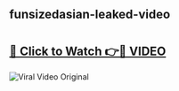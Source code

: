 ## funsizedasian-leaked-video 

# <h2><a href="http://freeplayer.one?title=funsizedasian-leaked-video&ref=21J">🔗 Click to Watch 👉🔴 VIDEO</a></h2>

<a href="http://freeplayer.one?title=funsizedasian-leaked-video&ref=21J" rel="nofollow" data-target="animated-image.originalLink"><img src="https://i.ibb.co.com/xMMVF88/686577567.gif" alt="Viral Video Original" style="max-width: 100%; display: inline-block;" data-target="animated-image.originalImage"></a>

